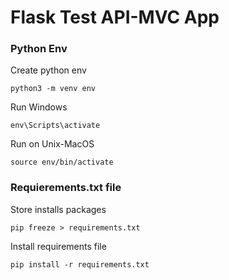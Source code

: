 # Flask Test API-MVC App

### Python Env

Create python env

```
python3 -m venv env
```

Run Windows

```
env\Scripts\activate
```

Run on Unix-MacOS

```
source env/bin/activate
```

### Requierements.txt file

Store installs packages

```
pip freeze > requirements.txt
```

Install requirements file

```
pip install -r requirements.txt
```
